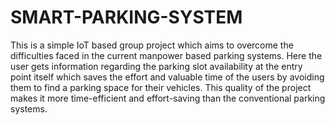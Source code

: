 # SMART-PARKING-SYSTEM


This is a simple IoT based group project which aims to overcome the difficulties faced in the current manpower based parking systems. Here the user gets information regarding the parking slot availability at the entry point itself which saves the effort and valuable time of the users by avoiding them to find a parking space for their vehicles. This quality of the project makes it more time-efficient and effort-saving than the conventional parking systems.
